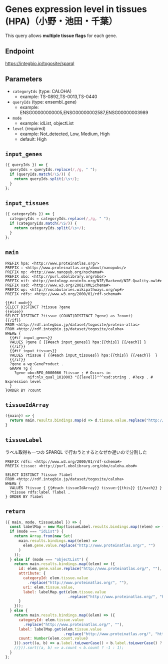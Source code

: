 # Genes expression level in tissues (HPA)（小野・池田・千葉）
This query allows **multiple tissue flags** for each gene.

## Endpoint

https://integbio.jp/togosite/sparql

## Parameters
* `categoryIds` (type: CALOHA)
  * example: TS-0892,TS-0013,TS-0440
* `queryIds` (type: ensembl_gene)
  * example: ENSG00000000005,ENSG00000002587,ENSG00000003989
* `mode`
  * example: idList, objectList
* `level` (required)
  * example: Not_detected, Low, Medium, High
  * default: High

## `input_genes`
```javascript
({ queryIds }) => {
  queryIds = queryIds.replace(/,/g, " ");
  if (queryIds.match(/\S/)) {
    return queryIds.split(/\s+/);
  }
};
```

## `input_tissues`
```javascript
({ categoryIds }) => {
  categoryIds = categoryIds.replace(/,/g, " ");
  if (categoryIds.match(/\S/)) {
    return categoryIds.split(/\s+/);
  }
};
```

## `main`

```sparql
PREFIX hpa: <http://www.proteinatlas.org/>
PREFIX : <http://www.proteinatlas.org/about/nanopubs/>
PREFIX np: <http://www.nanopub.org/nschema#>
PREFIX obo: <http://purl.obolibrary.org/obo/>
PREFIX nif: <http://ontology.neuinfo.org/NIF/Backend/NIF-Quality.owl#>
PREFIX xsd: <http://www.w3.org/2001/XMLSchema#>
PREFIX wp: <http://vocabularies.wikipathways.org/wp#>
PREFIX rdfs: <http://www.w3.org/2000/01/rdf-schema#>

{{#if mode}}
SELECT DISTINCT ?tissue ?gene
{{else}}
SELECT DISTINCT ?tissue (COUNT(DISTINCT ?gene) as ?count)
{{/if}}
FROM <http://rdf.integbio.jp/dataset/togosite/protein-atlas>
FROM <http://rdf.integbio.jp/dataset/togosite/caloha>
WHERE {
  {{#if input_genes}}
  VALUES ?gene { {{#each input_genes}} hpa:{{this}} {{/each}} }
  {{/if}}
  {{#if input_tissues}}
  VALUES ?tissue { {{#each input_tissues}} hpa:{{this}} {{/each}}  }
  {{/if}}
  ?gene a wp:GeneProduct .
  GRAPH ?g {
    ?gene obo:BFO_0000066 ?tissue ; # Occurs in
          nif:nlx_qual_1010003 "{{level}}"^^xsd:string . #?exp . # Expression level
  }
}ORDER BY ?count
```

## `tissueIdArray`
```javascript
({main}) => {
  return main.results.bindings.map(d => d.tissue.value.replace("http://www.proteinatlas.org/", ""));
}
```

## `tissueLabel`
ラベル取得も一つの SPARQL で行おうとするとなぜか遅いので分割した
```sparql
PREFIX rdfs: <http://www.w3.org/2000/01/rdf-schema#>
PREFIX tissue: <http://purl.obolibrary.org/obo/caloha.obo#>

SELECT DISTINCT ?tissue ?label
FROM <http://rdf.integbio.jp/dataset/togosite/caloha>
WHERE {
  VALUES ?tissue { {{#each tissueIdArray}} tissue:{{this}} {{/each}} }
  ?tissue rdfs:label ?label .
} ORDER BY ?label
```

## `return`

```javascript
({ main, mode, tissueLabel }) => {
  const labelMap = new Map(tissueLabel.results.bindings.map((elem) => ([ elem.tissue.value, elem.label.value ])));
  if (mode === "idList") {
    return Array.from(new Set(
      main.results.bindings.map((elem) =>
        elem.gene.value.replace("http://www.proteinatlas.org/", "")
      )
    ));
  } else if (mode === "objectList") {
    return main.results.bindings.map((elem) => ({
      id: elem.gene.value.replace("http://www.proteinatlas.org/", ""),
      attribute: {
        categoryId: elem.tissue.value
          .replace("http://www.proteinatlas.org/", ""),
        uri: elem.tissue.value,
        label: labelMap.get(elem.tissue.value
                            .replace("http://www.proteinatlas.org/", "http://purl.obolibrary.org/obo/caloha.obo#"))
      }
    }));
  } else {
    return main.results.bindings.map((elem) => ({
      categoryId: elem.tissue.value
        .replace("http://www.proteinatlas.org/", ""),
      label: labelMap.get(elem.tissue.value
                          .replace("http://www.proteinatlas.org/", "http://purl.obolibrary.org/obo/caloha.obo#")),
      count: Number(elem.count.value)
    })).sort((a, b) => a.label.toLowerCase() < b.label.toLowerCase() ? -1 : 1);
    //})).sort((a, b) => a.count < b.count ? -1 : 1);
  }
};
```